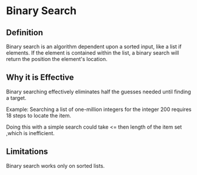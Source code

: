# Binary Search 

## Definition

Binary search is an algorithm dependent upon a sorted input, like a list if elements. If the element is contained within the list, a binary search will return the position the element's location. 

## Why it is Effective

Binary searching effectively eliminates half the guesses needed until finding a target. 

Example: Searching a list of one-million integers for the integer 200 requires 18 steps to locate the item. 

Doing this with a simple search could take <= then length of the item set ,which is inefficient.  

## Limitations

Binary search works only on sorted lists.